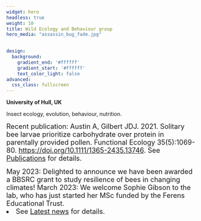 ```yaml
---
widget: hero
headless: true
weight: 10
title: Wild Ecology and Behaviour group
hero_media: "assassin_bug_fade.jpg"

    
design:
  background:
    gradient_end: '#ffffff'
    gradient_start: '#ffffff'
    text_color_light: false
advanced:
  css_class: fullscreen
---
```

<style>
            .my_text
            {
                font-size:      18px;
            }
            em {
                color: #ff0000;
            }
</style>
        
**University of Hull, UK**

<div>Insect ecology, evolution, behaviour, nutrition.
</div>
<p>
<div class='my_text'>Recent publication:
Austin A, Gilbert JDJ. 2021. Solitary bee larvae prioritize carbohydrate over protein in parentally provided pollen. Functional Ecology 35(5):1069-80. <a href="https://doi.org/10.1111/1365-2435.13746">https://doi.org/10.1111/1365-2435.13746</a>. See <a href='/featured'>Publications</a> for details.
</div>
<p>
<div class='my_text'>
May 2023: Delighted to announce we have been awarded a BBSRC grant to study resilience of bees in changing climates!
March 2023: We welcome Sophie Gibson to the lab, who has just started her MSc funded by the Ferens Educational Trust. 
<li> See <a href='#posts'>Latest news</a> for details.</div>
